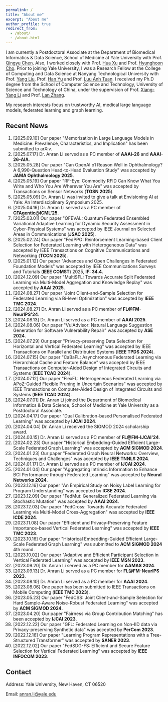 ```yaml
---
permalink: /
title: "About me"
excerpt: "About me"
author_profile: true
redirect_from: 
  - /about/
  - /about.html
---
```

I am currently a Postdoctoral Associate at the Department of Biomedical Informatics & Data Science, School of Medicine at Yale University with Prof. [Qingyu Chen](https://sites.google.com/view/qingyuchen/home). Also, I worked closely with Prof. [Hua Xu](https://medicine.yale.edu/profile/hua-xu/) and Prof. [Hyunghoon Cho](https://hhcho.com/). Prior to joining Yale University, I was a Research Fellow at the College of Computing and Data Science at Nanyang Technological University with Prof. [Yang Liu](https://personal.ntu.edu.sg/yangliu/), Prof. [Han Yu](https://personal.ntu.edu.sg/han.yu/) and Prof. [Luu Anh Tuan](https://tuanluu.github.io/). I received my Ph.D degree from the School of Computer Science and Technology, University of Science and Technology of China, under the supervision of Prof. [Xiang-Yang Li](http://staff.ustc.edu.cn/~xiangyangli/index.html) and Prof. [Lan Zhang](http://cs.ustc.edu.cn/2020/0706/c23235a460088/page.htm). 

My research interests focus on trustworthy AI, medical large language models, federated learning and graph learning. 


Recent News
------
1. [2025.09.10] Our paper "Memorization in Large Language Models in Medicine: Prevalence, Characteristics, and Implication" has been submitted to arXiv.
2. [2025.07.17] Dr. Anran Li served as a PC member of **AAAi-26** and **AAAI-26-AIA**.  
3. [2025.05.28] Our paper "Can OpenAI o1 Reason Well in Ophthalmology? A 6,990-Question Head-to-Head Evaluation Study" was accepted by **JAMA Ophthalmology 2025**. 
4. [2025.05.19] Our paper "RF-Eye: Commodity RFID Can Know What You Write and Who You Are Wherever You Are" was accepted by Transactions on Sensor Networks (**TOSN 2025**).
5. [2025.05.09] Dr. Anran Li was invited to give a talk at Envisioning AI at Yale: An Interdisciplinary Symposium 2025. 
6. [2025.04.16] Dr. Anran Li served as a PC member of **CFAgentic@ICML'25**. 
7. [2025.03.01] Our paper "QFEVAL: Quantum Federated Ensembled Variational Adaptive Learning for Dynamic Security Assessment in Cyber-Physical Systems" was accepted by IEEE Journal on Selected Areas in Communications (**JSAC 2025**). 
8. [2025.02.24] Our paper "FedPPO: Reinforcement Learning-based Client Selection for Federated Learning with Heterogeneous Data" was accepted by IEEE Transactions on Cognitive Communications and Networking (**TCCN 2025**). 
9. [2025.01.12] Our paper "Advances and Open Challenges in Federated Foundation Models" was accepted by IEEE Communications Surveys and Tutorials (**IEEE COMST**) 2025, **IF: 34.4**. 
10. [2024.12.09] Our paper "MultiSFL: Towards Accurate Split Federated Learning via Multi-Model Aggregation and Knowledge Replay" was accepted by **AAAI 2025**. 
11. [2024.08.27] Our paper "Joint Client-and-Sample Selection for Federated Learning via Bi-level Optimization" was accepted by **IEEE TMC 2024**.
12. [2024.08.27] Dr. Anran Li served as a PC member of **FL@FM-NeurIPS'24**. 
13. [2024.08.13] Dr. Anran Li served as a PC member of **AAAI 2025**.
14. [2024.08.06] Our paper "VulAdvisor: Natural Language Suggestion Generation for Software Vulnerability Repair" was accepted by **ASE 2024**. 
15. [2024.07.29] Our paper "Privacy-preserving Data Selection for Horizontal and Vertical Federated Learning" was accepted by IEEE Transactions on Parallel and Distributed Systems (**IEEE TPDS 2024**). 
16. [2024.07.15] Our paper "CaBaFL: Asynchronous Federated Learning via Hierarchical Cache and Feature Balance" was accepted by IEEE Transactions on Computer-Aided Design of Integrated Circuits and Systems (**IEEE TCAD 2024**). 
17. [2024.07.12] Our paper "FlexFL: Heterogeneous Federated Learning via APoZ-Guided Flexible Pruning in Uncertain Scenarios" was accepted by IEEE Transactions on Computer-Aided Design of Integrated Circuits and Systems (**IEEE TCAD 2024**). 
18. [2024.07.01] Dr. Anran Li joined the Department of Biomedical Informatics & Data Science, School of Medicine at Yale University as a Postdoctoral Associate. 
19. [2024.04.17] Our paper "Dual Calibration-based Personalised Federated Learning" was accepted by **IJCAI 2024**. 
20. [2024.04.04] Dr. Anran Li received the SIGMOD 2024 scholarship award. 
21. [2024.03.15] Dr. Anran Li served as a PC member of **FL@FM-IJCAI'24**. 
22. [2024.02.23] Our paper "Historical Embedding-Guided Efficient Large-Scale Federated Graph Learning" was accepted by **ACM SIGMOD 2024**. 
23. [2024.01.23] Our paper "Federated Graph Neural Networks: Overview, Techniques and Challenges" was accepted by **IEEE TNNLS 2024**.
24. [2024.01.17] Dr. Anran Li served as a PC member of **IJCAI 2024**.
25. [2024.01.04] Our paper "Aggregating Intrinsic Information to Enhance BCI Performance through Federated Learning" was accepted by **Neural Networks 2024**. 
26. [2023.12.16] Our paper "An Empirical Study on Noisy Label Learning for Program Understanding" was accepted by **ICSE 2024**.
27. [2023.12.09] Our paper "FedMut: Generalized Federated Learning via Stochastic Mutation" was accepted by **AAAI 2024**. 
28. [2023.12.03] Our paper "FedCross: Towards Accurate Federated Learning via Multi-Model Cross-Aggregation" was accepted by **IEEE ICDE 2024**.
29. [2023.11.08] Our paper "Efficient and Privacy-Preserving Feature Importance-based Vertical Federated Learning" was accepted by **IEEE TMC 2023**. 
30. [2023.10.16] Our paper "Historical Embedding-Guided Efficient Large-Scale Federated Graph Learning" was submitted to **ACM SIGMOD 2024** 4th round.
31. [2023.10.02] Our paper "Adaptive and Efficient Participant Selection in Vertical Federated Learning" was accepted by **IEEE MSN 2023**.
32. [2023.09.20] Dr. Anran Li served as a PC member for **AAMAS 2024**.
33. [2023.09.13] Dr. Anran Li served as a PC member for **FL@FM-NeurIPS 2023**. 
34. [2023.08.10] Dr. Anran Li served as a PC member for **AAAI 2024**.
35. [2023.08.06] One paper has been submitted to IEEE Transactions on Mobile Computing (**IEEE TMC 2023**).
36. [2023.05.23] Our paper "FedCSS: Joint Client-and-Sample Selection for Hard Sample-Aware Noise-Robust Federated Learning" was accepted by **ACM SIGMOD 2024**. 
37. [2023.04.20] Our paper "Fairness via Group Contribution Matching" has been accepted by **IJCAI 2023**.
38. [2022.12.22] Our paper "GFL: Federated Learning on Non-IID data via Privacy-preserving Synthetic data" was accepted by **PerCom 2023**.
39. [2022.12.16] Our paper "Learning Program Representations with a Tree-Structured Transformer" was accepted by **SANER 2023**.
40. [2022.12.02] Our paper "FedSDG-FS: Efficient and Secure Feature Selection for Vertical Federated Learning" was accepted by **IEEE INFOCOM 2023**. 


## Contact

Address: Yale University, New Haven, CT 06520

Email: anran.li@yale.edu 




